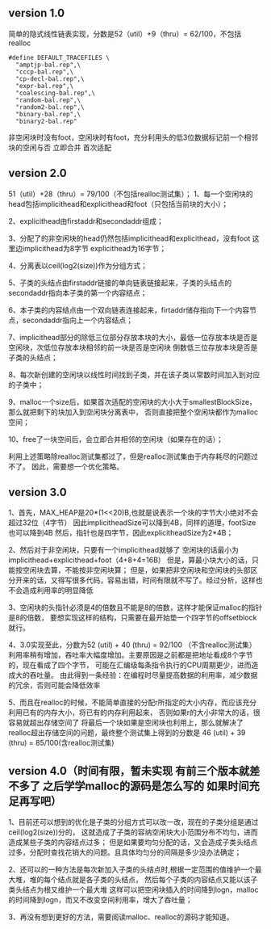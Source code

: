 ## version 1.0
简单的隐式线性链表实现，分数是52（util）+9（thru）= 62/100，不包括realloc
```
#define DEFAULT_TRACEFILES \
  "amptjp-bal.rep",\
  "cccp-bal.rep",\
  "cp-decl-bal.rep",\
  "expr-bal.rep",\
  "coalescing-bal.rep",\
  "random-bal.rep",\
  "random2-bal.rep",\
  "binary-bal.rep",\
  "binary2-bal.rep"
```
非空闲块时没有foot，空闲块时有foot，充分利用头的低3位数据标记前一个相邻块的空闲与否
立即合并 首次适配 




## version 2.0 
51（util）+28（thru）= 79/100（不包括realloc测试集）；
1、每一个空闲块的head包括implicithead和explicithead和foot（只包括当前块的大小）；

2、explicithead由firstaddr和secondaddr组成；

3、分配了的非空闲块的head仍然包括implicithead和explicithead，没有foot
这里边implicithead为8字节 explicithead为16字节；

4、分离表以ceil(log2(size))作为分组方式；

5、子类的头结点由firstaddr链接的单向链表链接起来，子类的头结点的secondaddr指向本子类的第一个内容结点；

6、本子类的内容结点由一个双向链表连接起来，firtaddr储存指向下一个内容节点，secondaddr指向上一个内容结点；

7、implicithead部分的除低三位部分存放本块的大小，最低一位存放本块是否是空闲块，次低位存放本块相邻的前一块是否是空闲块
倒数低三位存放本块是否是子类的头结点；

8、每次新创建的空闲块以线性时间找到子类，并在该子类以常数时间加入到对应的子类中；

9、malloc一个size后，如果首次适配的空闲块的大小大于smallestBlockSize，那么就把剩下的块加入到空闲块分离表中，
否则直接把整个空闲块都作为malloc空间；

10、free了一块空间后，会立即合并相邻的空闲块（如果存在的话）；

利用上述策略除realloc测试集都过了，但是realloc测试集由于内存耗尽的问题过不了。
因此，需要想一个优化策略。




## version 3.0
1、首先，MAX_HEAP是20*(1<<20)B,也就是说表示一个块的字节大小绝对不会超过32位（4字节）
因此implicitheadSize可以降到4B，同样的道理，footSize也可以降到4B
然后，指针也是四字节，因此explicitheadSize为2*4B；

2、然后对于非空闲块，只要有一个implicithead就够了 空闲块的话最小为implicithead+explicithead+foot（4+8+4=16B）
但是，算最小块大小的话，只能按空闲块去算，不能按非空闲块算；
但是，如果把非空闲块和空闲块的头部区分开来的话，又得写很多代码，容易出错，时间有限就不写了。经过分析，这样也不会造成利用率的明显降低

3、空闲块的头指针必须是4的倍数且不能是8的倍数，这样才能保证malloc的指针是8的倍数，
要想实现这样的结构，只需要在最开始垫一个四字节的offsetblock就行。

4、3.0实现至此，分数为52 (util) + 40 (thru) = 92/100 （不含realloc测试集）
利用率稍有增加，吞吐率大幅度增加。主要原因是之前都是把地址看成8个字节的，现在看成了四个字节，
可能在汇编级每条指令执行的CPU周期更少，进而造成大的吞吐量。
由此得到一条经验：在编程时尽量提高数据的利用率，减少数据的冗余，否则可能会降低效率

5、而且在realloc的时候，不能简单直接的分配r所指定的大小内存，而应该充分利用已有的内存大小，将已有的内存利用起来，
否则如果r的大小非常大的话，很容易就超出存储空间了
将最后一个块如果是空闲块也利用上，那么就解决了realloc超出存储空间的问题，最终整个测试集上得到的分数是
46 (util) + 39 (thru) = 85/100(含realloc测试集)




## version 4.0（时间有限，暂未实现 有前三个版本就差不多了 之后学学malloc的源码是怎么写的 如果时间充足再写吧）
1、目前还可以想到的优化是子类的分组方式可以改一改，现在的子类分组是通过ceil(log2(size))分的，
这就造成了子类的容纳空闲块大小范围分布不均匀，进而造成某些子类的内容结点过多；
但是如果要均匀分配的话，又会造成子类头结点过多，分配时查找花销大的问题。且具体均匀分的间隔是多少没办法确定；

2、还可以的一种方法是每次新加入子类的头结点时,根据一定范围的值维护一个最大堆，堆的每个结点就是各子类的头结点，
然后每个子类的内容结点又能以该子类头结点为根又维护一个最大堆
这样可以把空闲块插入的时间降到logn，malloc的时间降到logn，而又不改变空间利用率，增大了吞吐量；

3、再没有想到更好的方法，需要阅读malloc、realloc的源码才能知道。
